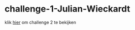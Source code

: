 # challenge-1-Julian-Wieckardt
klik [hier](https://juliangw98.github.io/challenge2/) om challenge 2 te bekijken
